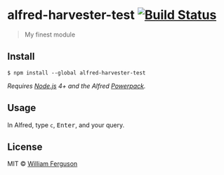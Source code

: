# alfred-harvester-test [![Build Status](https://travis-ci.org/willff/alfred-harvester-test.svg?branch=master)](https://travis-ci.org/willff/alfred-harvester-test)

> My finest module


## Install

```
$ npm install --global alfred-harvester-test
```

*Requires [Node.js](https://nodejs.org) 4+ and the Alfred [Powerpack](https://www.alfredapp.com/powerpack/).*


## Usage

In Alfred, type `c`, <kbd>Enter</kbd>, and your query.


## License

MIT © [William Ferguson](http://topdish.us)
